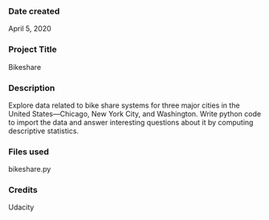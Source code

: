 
### Date created
April 5, 2020

### Project Title
Bikeshare



### Description
Explore data related to bike share systems for three major cities 
in the United States—Chicago, New York City, and Washington. 
Write python code to import the data and answer interesting questions
about it by computing descriptive statistics. 


### Files used
bikeshare.py






### Credits
Udacity


